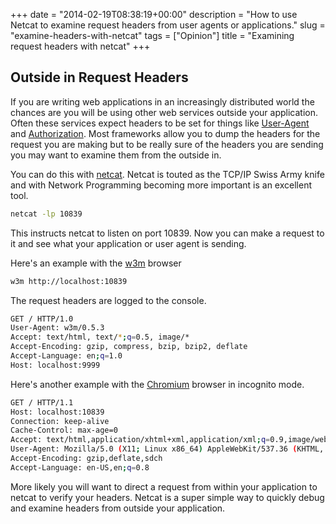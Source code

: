 +++
date = "2014-02-19T08:38:19+00:00"
description = "How to use Netcat to examine request headers from user agents or applications."
slug = "examine-headers-with-netcat"
tags = ["Opinion"]
title = "Examining request headers with netcat"
+++

## Outside in Request Headers

If you are writing web applications in an increasingly distributed world the
chances are you will be using other web services outside your application. Often
these services expect headers to be set for things like [User-Agent][1] and
[Authorization][2]. Most frameworks allow you to dump the headers for the
request you are making but to be really sure of the headers you are sending you
may want to examine them from the outside in.

You can do this with [netcat][3]. Netcat is touted as the TCP/IP Swiss Army
knife and with Network Programming becoming more important is an excellent tool.

```sh
netcat -lp 10839
```

This instructs netcat to listen on port 10839. Now you can make a request to it
and see what your application or user agent is sending.

Here's an example with the [w3m][4] browser

```sh
w3m http://localhost:10839
```

The request headers are logged to the console.

```sh
GET / HTTP/1.0
User-Agent: w3m/0.5.3
Accept: text/html, text/*;q=0.5, image/*
Accept-Encoding: gzip, compress, bzip, bzip2, deflate
Accept-Language: en;q=1.0
Host: localhost:9999
```

Here's another example with the [Chromium][5] browser in incognito mode.

```sh
GET / HTTP/1.1
Host: localhost:10839
Connection: keep-alive
Cache-Control: max-age=0
Accept: text/html,application/xhtml+xml,application/xml;q=0.9,image/webp,*/*;q=0.8
User-Agent: Mozilla/5.0 (X11; Linux x86_64) AppleWebKit/537.36 (KHTML, like Gecko) Chrome/32.0.1700.107 Safari/537.36
Accept-Encoding: gzip,deflate,sdch
Accept-Language: en-US,en;q=0.8
```

More likely you will want to direct a request from within your application to
netcat to verify your headers. Netcat is a super simple way to quickly debug and
examine headers from outside your application.

[1]: http://www.w3.org/Protocols/rfc2616/rfc2616-sec14.html#sec14.43
[2]: http://www.w3.org/Protocols/rfc2616/rfc2616-sec14.html#sec14.8
[3]: http://nc110.sourceforge.net/
[4]: http://w3m.sourceforge.net/
[5]: http://www.chromium.org/
